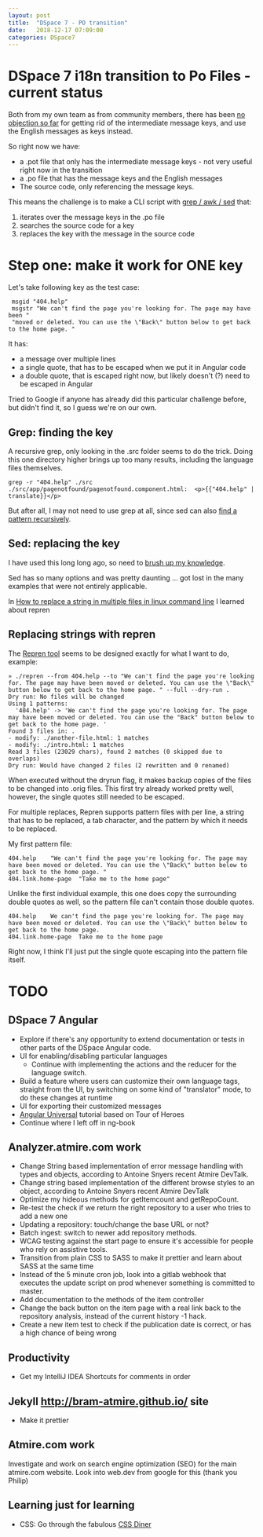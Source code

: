 ```yaml
---
layout: post
title:  "DSpace 7 - PO transition"
date:   2018-12-17 07:09:00
categories: DSpace7
---
```


# DSpace 7 i18n transition to Po Files - current status

Both from my own team as from community members, there has been [no objection so far](https://waffle.io/DSpace/dspace-angular/cards/5bfcd397e35a9403d585abb7) for getting rid of the intermediate message keys, and use the English messages as keys instead.

So right now we have:
* a .pot file that only has the intermediate message keys - not very useful right now in the transition
* a .po file that has the message keys and the English messages
* The source code, only referencing the message keys.

This means the challenge is to make a CLI script with [grep / awk / sed](https://stackoverflow.com/questions/7727640/what-are-the-differences-among-grep-awk-sed) that:
1. iterates over the message keys in the .po file
2. searches the source code for a key
3. replaces the key with the message in the source code

# Step one: make it work for ONE key

Let's take following key as the test case:

```
 msgid "404.help"
 msgstr "We can't find the page you're looking for. The page may have been "
 "moved or deleted. You can use the \"Back\" button below to get back to the home page. "
```

It has:
* a message over multiple lines
* a single quote, that has to be escaped when we put it in Angular code
* a double quote, that is escaped right now, but likely doesn't (?) need to be escaped in Angular

Tried to Google if anyone has already did this particular challenge before, but didn't find it, so I guess we're on our own.

## Grep: finding the key

A recursive grep, only looking in the .src folder seems to do the trick. Doing this one directory higher brings up too many results, including the language files themselves.

```
grep -r "404.help" ./src  
./src/app/pagenotfound/pagenotfound.component.html:  <p>{{"404.help" | translate}}</p>
```

But after all, I may not need to use grep at all, since sed can also [find a pattern recursively](https://stackoverflow.com/questions/11392478/how-to-replace-a-string-in-multiple-files-in-linux-command-line).

## Sed: replacing the key

I have used this long long ago, so need to [brush up my knowledge](http://www.grymoire.com/Unix/Sed.html#uh-62h).

Sed has so many options and was pretty daunting ... got lost in the many examples that were not entirely applicable.

In [How to replace a string in multiple files in linux command line](https://stackoverflow.com/questions/11392478/how-to-replace-a-string-in-multiple-files-in-linux-command-line) I learned about repren

## Replacing strings with repren

The [Repren tool](https://github.com/jlevy/repren) seems to be designed exactly for what I want to do, example:

```
» ./repren --from 404.help --to "We can't find the page you're looking for. The page may have been moved or deleted. You can use the \"Back\" button below to get back to the home page. " --full --dry-run .
Dry run: No files will be changed
Using 1 patterns:
  '404.help' -> 'We can't find the page you're looking for. The page may have been moved or deleted. You can use the "Back" button below to get back to the home page. '
Found 3 files in: .
- modify: ./another-file.html: 1 matches
- modify: ./intro.html: 1 matches
Read 3 files (23029 chars), found 2 matches (0 skipped due to overlaps)
Dry run: Would have changed 2 files (2 rewritten and 0 renamed)
```

When executed without the dryrun flag, it makes backup copies of the files to be changed into .orig files.
This first try already worked pretty well, however, the single quotes still needed to be escaped.

For multiple replaces, Repren supports pattern files with per line, a string that has to be replaced, a tab character, and the pattern by which it needs to be replaced.

My first pattern file:

```
404.help	"We can't find the page you're looking for. The page may have been moved or deleted. You can use the \"Back\" button below to get back to the home page. "
404.link.home-page	"Take me to the home page"
```

Unlike the first individual example, this one does copy the surrounding double quotes as well, so the pattern file can't contain those double quotes.

```
404.help	We can't find the page you're looking for. The page may have been moved or deleted. You can use the \"Back\" button below to get back to the home page.
404.link.home-page	Take me to the home page
```

Right now, I think I'll just put the single quote escaping into the pattern file itself.

# TODO

## DSpace 7 Angular

* Explore if there's any opportunity to extend documentation or tests in other parts of the DSpace Angular code.
* UI for enabling/disabling particular languages
    * Continue with implementing the actions and the reducer for the language switch.
* Build a feature where users can customize their own language tags, straight from the UI, by switching on some kind of "translator" mode, to do these changes at runtime
* UI for exporting their customized messages
* [Angular Universal](https://angular.io/guide/universal) tutorial based on Tour of Heroes
* Continue where I left off in ng-book

## Analyzer.atmire.com work

* Change String based implementation of error message handling with types and objects, according to Antoine Snyers recent Atmire DevTalk.
* Change string based implementation of the different browse styles to an object, according to Antoine Snyers recent Atmire DevTalk
* Optimize my hideous methods for getItemcount and getRepoCount.
* Re-test the check if we return the right repository to a user who tries to add a new one
* Updating a repository: touch/change the base URL or not?
* Batch ingest: switch to newer add repository methods.
* WCAG testing against the start page to ensure it's accessible for people who rely on assistive tools.
* Transition from plain CSS to SASS to make it prettier and learn about SASS at the same time
* Instead of the 5 minute cron job, look into a gitlab webhook that executes the update script on prod whenever something is committed to master.
* Add documentation to the methods of the item controller
* Change the back button on the item page with a real link back to the repository analysis, instead of the current history -1 hack.
* Create a new item test to check if the publication date is correct, or has a high chance of being wrong

## Productivity

* Get my IntelliJ IDEA Shortcuts for comments in order

## Jekyll http://bram-atmire.github.io/ site

* Make it prettier

## Atmire.com work

Investigate and work on search engine optimization (SEO) for the main atmire.com website.
Look into web.dev from google for this (thank you Philip)

## Learning just for learning

* CSS: Go through the fabulous [CSS Diner](https://flukeout.github.io/)